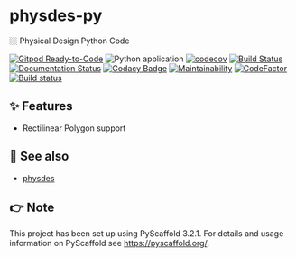 # physdes-py

🏼 Physical Design Python Code

[![Gitpod Ready-to-Code](https://img.shields.io/badge/Gitpod-Ready--to--Code-blue?logo=gitpod)](https://gitpod.io/#https://github.com/luk036/physdes-py)
![Python application](https://github.com/luk036/physdes-py/workflows/Python%20application/badge.svg)
[![codecov](https://codecov.io/gh/luk036/physdes-py/branch/main/graph/badge.svg?token=EIv4D8NlYj)](https://codecov.io/gh/luk036/physdes-py)
[![Build Status](https://travis-ci.com/luk036/physdes-py.svg?branch=master)](https://travis-ci.com/luk036/physdes-py)
[![Documentation Status](https://readthedocs.org/projects/physdes-py/badge/?version=latest)](https://physdes-py.readthedocs.io/en/latest/?badge=latest)
[![Codacy Badge](https://api.codacy.com/project/badge/Grade/a2f75bd3cc1e4c34be4741bdd61168ba)](https://app.codacy.com/app/luk036/physdes-py?utm_source=github.com&utm_medium=referral&utm_content=luk036/physdes-py&utm_campaign=badger)
[![Maintainability](https://api.codeclimate.com/v1/badges/6ce78bab65047bfe53d6/maintainability)](https://codeclimate.com/github/luk036/physdes-py/maintainability)
[![CodeFactor](https://www.codefactor.io/repository/github/luk036/physdes-py/badge)](https://www.codefactor.io/repository/github/luk036/physdes-py)
[![Build status](https://ci.appveyor.com/api/projects/status/f9h5xt1b32mykakg?svg=true)](https://ci.appveyor.com/project/luk036/physdes-py-ku9mp)

## ✨ Features

- Rectilinear Polygon support

## 👀 See also

- [physdes](https://github.com/luk036/physdes)

## 👉 Note

This project has been set up using PyScaffold 3.2.1. For details and usage
information on PyScaffold see <https://pyscaffold.org/>.
